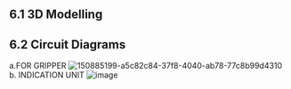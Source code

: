 ## 6.1 3D Modelling
## 6.2 Circuit Diagrams
a.FOR GRIPPER 
 ![150885199-a5c82c84-37f8-4040-ab78-77c8b99d4310](https://user-images.githubusercontent.com/105223186/175510180-5c62b020-99ff-416e-a6a1-83f1f05a9c19.png)
b. INDICATION UNIT
![image](https://user-images.githubusercontent.com/105263783/175510589-f5807e5c-57dd-43e4-b323-967f78aaf683.png)


